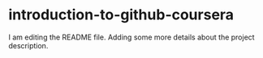 # introduction-to-github-coursera
I am editing the README file. Adding some more details about the project description.
